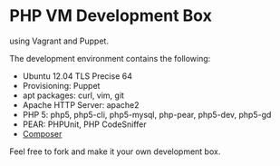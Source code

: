 # PHP VM Development Box
using Vagrant and Puppet.

The development environment contains the following:

 - Ubuntu 12.04 TLS Precise 64
 - Provisioning: Puppet
 - apt packages: curl, vim, git
 - Apache HTTP Server: apache2
 - PHP 5: php5, php5-cli, php5-mysql, php-pear, php5-dev, php5-gd
 - PEAR: PHPUnit, PHP CodeSniffer
 - [Composer](https://getcomposer.org/)

Feel free to fork and make it your own development box.